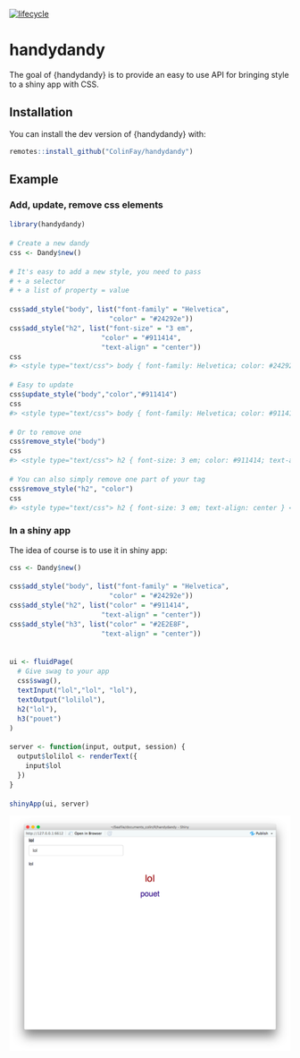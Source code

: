 
<!-- README.md is generated from README.Rmd. Please edit that file -->

[![lifecycle](https://img.shields.io/badge/lifecycle-experimental-orange.svg)](https://www.tidyverse.org/lifecycle/#experimental)

# handydandy

The goal of {handydandy} is to provide an easy to use API for bringing
style to a shiny app with CSS.

## Installation

You can install the dev version of {handydandy} with:

``` r
remotes::install_github("ColinFay/handydandy")
```

## Example

### Add, update, remove css elements

``` r
library(handydandy)

# Create a new dandy
css <- Dandy$new()

# It's easy to add a new style, you need to pass 
# + a selector
# + a list of property = value

css$add_style("body", list("font-family" = "Helvetica",
                         "color" = "#24292e"))
css$add_style("h2", list("font-size" = "3 em",
                       "color" = "#911414",
                       "text-align" = "center"))
css
#> <style type="text/css"> body { font-family: Helvetica; color: #24292e } h2 { font-size: 3 em; color: #911414; text-align: center } </style>

# Easy to update
css$update_style("body","color","#911414")
css
#> <style type="text/css"> body { font-family: Helvetica; color: #911414 } h2 { font-size: 3 em; color: #911414; text-align: center } </style>

# Or to remove one 
css$remove_style("body")
css
#> <style type="text/css"> h2 { font-size: 3 em; color: #911414; text-align: center } </style>

# You can also simply remove one part of your tag
css$remove_style("h2", "color")
css
#> <style type="text/css"> h2 { font-size: 3 em; text-align: center } </style>
```

### In a shiny app

The idea of course is to use it in shiny app:

``` r
css <- Dandy$new()

css$add_style("body", list("font-family" = "Helvetica",
                         "color" = "#24292e"))
css$add_style("h2", list("color" = "#911414",
                       "text-align" = "center"))
css$add_style("h3", list("color" = "#2E2E8F",
                       "text-align" = "center"))


ui <- fluidPage(
  # Give swag to your app
  css$swag(),
  textInput("lol","lol", "lol"),
  textOutput("lolilol"),
  h2("lol"),
  h3("pouet")
)

server <- function(input, output, session) {
  output$lolilol <- renderText({
    input$lol
  })
}

shinyApp(ui, server)
```

![](readme-fig/handydandy.png)
